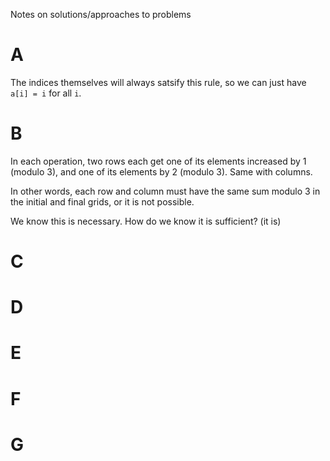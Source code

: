 Notes on solutions/approaches to problems

# A
The indices themselves will always satsify this rule, so we can just have `a[i] = i` for all `i`.

# B
In each operation, two rows each get one of its elements increased by 1 (modulo 3), and one of its elements by 2 (modulo 3). Same with columns.

In other words, each row and column must have the same sum modulo 3 in the initial and final grids, or it is not possible.

We know this is necessary. How do we know it is sufficient? (it is)

# C

# D

# E

# F

# G